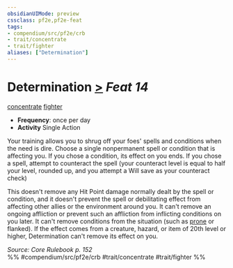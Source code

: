 ```yaml
---
obsidianUIMode: preview
cssclass: pf2e,pf2e-feat
tags:
- compendium/src/pf2e/crb
- trait/concentrate
- trait/fighter
aliases: ["Determination"]
---
```

# Determination  [>](chapter-9-playing-the-game.md#Actions "Single Action") *Feat 14*  
[concentrate](concentrate.md "Concentrate Action & Ability Trait")  [fighter](Reference/Rules/Traits/fighter.md "Fighter Class Trait")  

- **Frequency**: once per day
- **Activity** Single Action

Your training allows you to shrug off your foes' spells and conditions when the need is dire. Choose a single nonpermanent spell or condition that is affecting you. If you chose a condition, its effect on you ends. If you chose a spell, attempt to counteract the spell (your counteract level is equal to half your level, rounded up, and you attempt a Will save as your counteract check)

This doesn't remove any Hit Point damage normally dealt by the spell or condition, and it doesn't prevent the spell or debilitating effect from affecting other allies or the environment around you. It can't remove an ongoing affliction or prevent such an affliction from inflicting conditions on you later. It can't remove conditions from the situation (such as [prone](conditions.md#Prone) or flanked). If the effect comes from a creature, hazard, or item of 20th level or higher, Determination can't remove its effect on you.

*Source: Core Rulebook p. 152*  
%% #compendium/src/pf2e/crb #trait/concentrate #trait/fighter %%